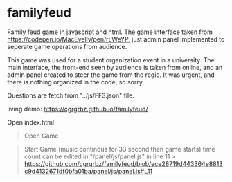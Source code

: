 # familyfeud
Family feud game in javascript and html. The game interface taken from https://codepen.io/MacEvelly/pen/rLWeYP, just admin panel implemented to seperate game operations from audience.


This game was used for a student organization event in a university. The main interface, the front-end seen by audience is taken from online, and an admin panel created to steer the game from the regie. It was urgent, and there is nothing organized in the code, so sorry.

Questions are fetch from "../js/FF3.json" file.


living demo: https://cgrgrbz.github.io/familyfeud/

Open index.html

> Open Game

> Start Game (music continous for 33 second then game starts) 
  > time count can be edited in "/panel/js/panel.js" in line 11
    > https://github.com/cgrgrbz/familyfeud/blob/ece28719d443364e8813c9d4132671df0bfa01ba/panel/js/panel.js#L11
